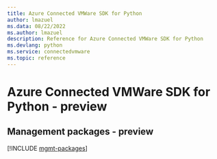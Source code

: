 ```yaml
---
title: Azure Connected VMWare SDK for Python
author: lmazuel
ms.data: 08/22/2022
ms.author: lmazuel
description: Reference for Azure Connected VMWare SDK for Python
ms.devlang: python
ms.service: connectedvmware
ms.topic: reference
---
```

# Azure Connected VMWare SDK for Python - preview

## Management packages - preview
[!INCLUDE [mgmt-packages](connected-vmware-mgmt-index.md)]